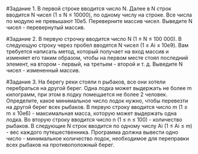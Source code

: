 #Задание 1. В первой строке вводится число N. Далее в N строк вводится N чисел (1 ≤ N ≤ 10000), по одному числу на строке. 
Все числа по модулю не превышают 10e5. Переверните массив чисел. Выведите N чисел - перевернутый массив.

#Задание 2. В первую строчку вводится число N (1 ≤ N ≤ 100 000). В следующую строку через пробел вводятся N чисел (1 ≤ Ai ≤ 10e9). 
Вам требуется написать метод, который получает на вход массив и изменяет его таким образом, чтобы на первом месте 
стоял последний элемент, на втором - первый, на третьем - второй и т. д. Выведите N чисел - измененный массив.

#Задание 3. На берегу реки стояли n рыбаков, все они хотели перебраться на другой берег. 
Одна лодка может выдержать не более m килограмм, при этом в лодку помещается не более 2 человек. 
Определите, какое минимальное число лодок нужно, чтобы перевезти на другой берег всех рыбаков.
В первую строку вводится число m (1 ≤ m ≤ 10e6) - максимальная масса, которую может выдержать одна лодка. 
Во вторую строку вводится число n (1 ≤ n ≤ 100) - количество рыбаков. 
В следующие N строк вводится по одному числу Ai (1 ≤ Ai ≤ m) - вес каждого путешественника. 
Программа должна вывести одно число - минимальное количество лодок, необходимое для переправки всех рыбаков на 
противоположный берег.